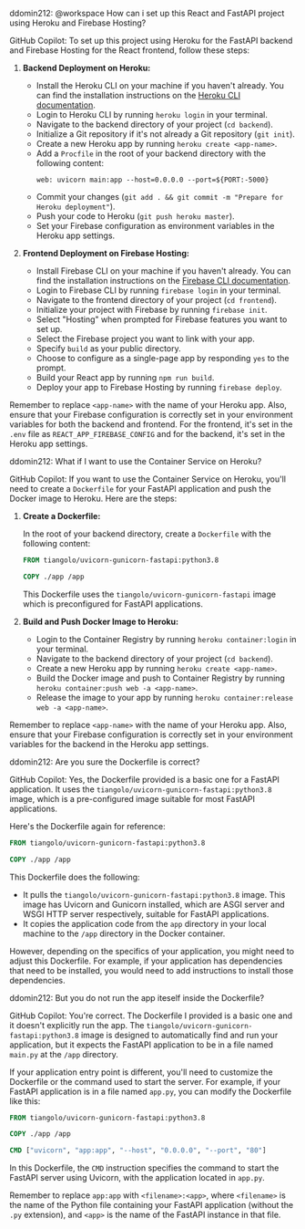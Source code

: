 ddomin212: @workspace  How can i set up this React and FastAPI project using Heroku and Firebase Hosting?

GitHub Copilot: To set up this project using Heroku for the FastAPI backend and Firebase Hosting for the React frontend, follow these steps:

1. **Backend Deployment on Heroku:**

   - Install the Heroku CLI on your machine if you haven't already. You can find the installation instructions on the [Heroku CLI documentation](https://devcenter.heroku.com/articles/heroku-cli).
   - Login to Heroku CLI by running `heroku login` in your terminal.
   - Navigate to the backend directory of your project (`cd backend`).
   - Initialize a Git repository if it's not already a Git repository (`git init`).
   - Create a new Heroku app by running `heroku create <app-name>`.
   - Add a `Procfile` in the root of your backend directory with the following content:
     ```
     web: uvicorn main:app --host=0.0.0.0 --port=${PORT:-5000}
     ```
   - Commit your changes (`git add . && git commit -m "Prepare for Heroku deployment"`).
   - Push your code to Heroku (`git push heroku master`).
   - Set your Firebase configuration as environment variables in the Heroku app settings.

2. **Frontend Deployment on Firebase Hosting:**

   - Install Firebase CLI on your machine if you haven't already. You can find the installation instructions on the [Firebase CLI documentation](https://firebase.google.com/docs/cli).
   - Login to Firebase CLI by running `firebase login` in your terminal.
   - Navigate to the frontend directory of your project (`cd frontend`).
   - Initialize your project with Firebase by running `firebase init`.
   - Select "Hosting" when prompted for Firebase features you want to set up.
   - Select the Firebase project you want to link with your app.
   - Specify `build` as your public directory.
   - Choose to configure as a single-page app by responding `yes` to the prompt.
   - Build your React app by running `npm run build`.
   - Deploy your app to Firebase Hosting by running `firebase deploy`.

Remember to replace `<app-name>` with the name of your Heroku app. Also, ensure that your Firebase configuration is correctly set in your environment variables for both the backend and frontend. For the frontend, it's set in the `.env` file as `REACT_APP_FIREBASE_CONFIG` and for the backend, it's set in the Heroku app settings.

ddomin212: What if I want to use the Container Service on Heroku?

GitHub Copilot: If you want to use the Container Service on Heroku, you'll need to create a `Dockerfile` for your FastAPI application and push the Docker image to Heroku. Here are the steps:

1. **Create a Dockerfile:**

   In the root of your backend directory, create a `Dockerfile` with the following content:

   ```Dockerfile
   FROM tiangolo/uvicorn-gunicorn-fastapi:python3.8

   COPY ./app /app
   ```

   This Dockerfile uses the `tiangolo/uvicorn-gunicorn-fastapi` image which is preconfigured for FastAPI applications.

2. **Build and Push Docker Image to Heroku:**

   - Login to the Container Registry by running `heroku container:login` in your terminal.
   - Navigate to the backend directory of your project (`cd backend`).
   - Create a new Heroku app by running `heroku create <app-name>`.
   - Build the Docker image and push to Container Registry by running `heroku container:push web -a <app-name>`.
   - Release the image to your app by running `heroku container:release web -a <app-name>`.

Remember to replace `<app-name>` with the name of your Heroku app. Also, ensure that your Firebase configuration is correctly set in your environment variables for the backend in the Heroku app settings.

ddomin212: Are you sure the Dockerfile is correct?

GitHub Copilot: Yes, the Dockerfile provided is a basic one for a FastAPI application. It uses the `tiangolo/uvicorn-gunicorn-fastapi:python3.8` image, which is a pre-configured image suitable for most FastAPI applications. 

Here's the Dockerfile again for reference:

```Dockerfile
FROM tiangolo/uvicorn-gunicorn-fastapi:python3.8

COPY ./app /app
```

This Dockerfile does the following:

- It pulls the `tiangolo/uvicorn-gunicorn-fastapi:python3.8` image. This image has Uvicorn and Gunicorn installed, which are ASGI server and WSGI HTTP server respectively, suitable for FastAPI applications.
- It copies the application code from the `app` directory in your local machine to the `/app` directory in the Docker container.

However, depending on the specifics of your application, you might need to adjust this Dockerfile. For example, if your application has dependencies that need to be installed, you would need to add instructions to install those dependencies.

ddomin212: But you do not run the app iteself inside the Dockerfile?

GitHub Copilot: You're correct. The Dockerfile I provided is a basic one and it doesn't explicitly run the app. The `tiangolo/uvicorn-gunicorn-fastapi:python3.8` image is designed to automatically find and run your application, but it expects the FastAPI application to be in a file named `main.py` at the `/app` directory.

If your application entry point is different, you'll need to customize the Dockerfile or the command used to start the server. For example, if your FastAPI application is in a file named `app.py`, you can modify the Dockerfile like this:

```Dockerfile
FROM tiangolo/uvicorn-gunicorn-fastapi:python3.8

COPY ./app /app

CMD ["uvicorn", "app:app", "--host", "0.0.0.0", "--port", "80"]
```

In this Dockerfile, the `CMD` instruction specifies the command to start the FastAPI server using Uvicorn, with the application located in `app.py`.

Remember to replace `app:app` with `<filename>:<app>`, where `<filename>` is the name of the Python file containing your FastAPI application (without the `.py` extension), and `<app>` is the name of the FastAPI instance in that file.